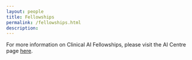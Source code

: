 ```yaml
---
layout: people
title: Fellowships
permalink: /fellowships.html
description:
---
```


For more information on Clinical AI Fellowships, please visit the AI Centre page [here](https://www.aicentre.co.uk/fellowships).